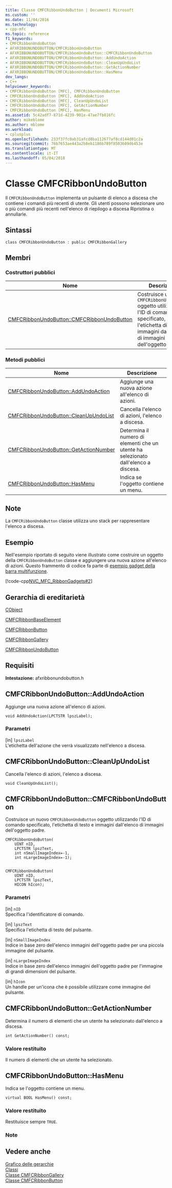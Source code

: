 ```yaml
---
title: Classe CMFCRibbonUndoButton | Documenti Microsoft
ms.custom: ''
ms.date: 11/04/2016
ms.technology:
- cpp-mfc
ms.topic: reference
f1_keywords:
- CMFCRibbonUndoButton
- AFXRIBBONUNDOBUTTON/CMFCRibbonUndoButton
- AFXRIBBONUNDOBUTTON/CMFCRibbonUndoButton::CMFCRibbonUndoButton
- AFXRIBBONUNDOBUTTON/CMFCRibbonUndoButton::AddUndoAction
- AFXRIBBONUNDOBUTTON/CMFCRibbonUndoButton::CleanUpUndoList
- AFXRIBBONUNDOBUTTON/CMFCRibbonUndoButton::GetActionNumber
- AFXRIBBONUNDOBUTTON/CMFCRibbonUndoButton::HasMenu
dev_langs:
- C++
helpviewer_keywords:
- CMFCRibbonUndoButton [MFC], CMFCRibbonUndoButton
- CMFCRibbonUndoButton [MFC], AddUndoAction
- CMFCRibbonUndoButton [MFC], CleanUpUndoList
- CMFCRibbonUndoButton [MFC], GetActionNumber
- CMFCRibbonUndoButton [MFC], HasMenu
ms.assetid: 5c42adf7-871d-4239-901e-47ae7fb816fc
author: mikeblome
ms.author: mblome
ms.workload:
- cplusplus
ms.openlocfilehash: 233f37fc0ab31afcd8ba112677af8cd144d01c2a
ms.sourcegitcommit: 76b7653ae443a2b8eb1186b789f8503609d6453e
ms.translationtype: MT
ms.contentlocale: it-IT
ms.lasthandoff: 05/04/2018
---
```

# <a name="cmfcribbonundobutton-class"></a>Classe CMFCRibbonUndoButton
Il `CMFCRibbonUndoButton` implementa un pulsante di elenco a discesa che contiene i comandi più recenti di utente. Gli utenti possono selezionare uno o più comandi più recenti nell'elenco di riepilogo a discesa Ripristina o annullarle.  
  
## <a name="syntax"></a>Sintassi  
  
```  
class CMFCRibbonUndoButton : public CMFCRibbonGallery  
```  
  
## <a name="members"></a>Membri  
  
### <a name="public-constructors"></a>Costruttori pubblici  
  
|Nome|Descrizione|  
|----------|-----------------|  
|[CMFCRibbonUndoButton::CMFCRibbonUndoButton](#cmfcribbonundobutton)|Costruisce un nuovo `CMFCRibbonUndoButton` oggetto utilizzando l'ID di comando specificato, l'etichetta di testo e immagini dall'elenco di immagini dell'oggetto padre.|  
  
### <a name="public-methods"></a>Metodi pubblici  
  
|Nome|Descrizione|  
|----------|-----------------|  
|[CMFCRibbonUndoButton::AddUndoAction](#addundoaction)|Aggiunge una nuova azione all'elenco di azioni.|  
|[CMFCRibbonUndoButton::CleanUpUndoList](#cleanupundolist)|Cancella l'elenco di azioni, l'elenco a discesa.|  
|[CMFCRibbonUndoButton::GetActionNumber](#getactionnumber)|Determina il numero di elementi che un utente ha selezionato dall'elenco a discesa.|  
|[CMFCRibbonUndoButton::HasMenu](#hasmenu)|Indica se l'oggetto contiene un menu.|  
  
## <a name="remarks"></a>Note  
 La `CMFCRibbonUndoButton` classe utilizza uno stack per rappresentare l'elenco a discesa.  
  
## <a name="example"></a>Esempio  
 Nell'esempio riportato di seguito viene illustrato come costruire un oggetto della `CMFCRibbonUndoButton` classe e aggiungere una nuova azione all'elenco di azioni. Questo frammento di codice fa parte di [esempio gadget della barra multifunzione](../../visual-cpp-samples.md).  
  
 [!code-cpp[NVC_MFC_RibbonGadgets#2](../../mfc/reference/codesnippet/cpp/cmfcribbonundobutton-class_1.cpp)]  
  
## <a name="inheritance-hierarchy"></a>Gerarchia di ereditarietà  
 [CObject](../../mfc/reference/cobject-class.md)  
  
 [CMFCRibbonBaseElement](../../mfc/reference/cmfcribbonbaseelement-class.md)  
  
 [CMFCRibbonButton](../../mfc/reference/cmfcribbonbutton-class.md)  
  
 [CMFCRibbonGallery](../../mfc/reference/cmfcribbongallery-class.md)  
  
 [CMFCRibbonUndoButton](../../mfc/reference/cmfcribbonundobutton-class.md)  
  
## <a name="requirements"></a>Requisiti  
 **Intestazione:** afxribbonundobutton.h  
  
##  <a name="addundoaction"></a>  CMFCRibbonUndoButton::AddUndoAction  
 Aggiunge una nuova azione all'elenco di azioni.  
  
```  
void AddUndoAction(LPCTSTR lpszLabel);
```  
  
### <a name="parameters"></a>Parametri  
 [in] `lpszLabel`  
 L'etichetta dell'azione che verrà visualizzato nell'elenco a discesa.  
  
##  <a name="cleanupundolist"></a>  CMFCRibbonUndoButton::CleanUpUndoList  
 Cancella l'elenco di azioni, l'elenco a discesa.  
  
```  
void CleanUpUndoList();
```  
  
##  <a name="cmfcribbonundobutton"></a>  CMFCRibbonUndoButton::CMFCRibbonUndoButton  
 Costruisce un nuovo `CMFCRibbonUndoButton` oggetto utilizzando l'ID di comando specificato, l'etichetta di testo e immagini dall'elenco di immagini dell'oggetto padre.  
  
```  
CMFCRibbonUndoButton(
    UINT nID,  
    LPCTSTR lpszText,  
    int nSmallImageIndex=-1,  
    int nLargeImageIndex=-1);

 
CMFCRibbonUndoButton(
    UINT nID,  
    LPCTSTR lpszText,  
    HICON hIcon);
```  
  
### <a name="parameters"></a>Parametri  
 [in] `nID`  
 Specifica l'identificatore di comando.  
  
 [in] `lpszText`  
 Specifica l'etichetta di testo del pulsante.  
  
 [in] `nSmallImageIndex`  
 Indice in base zero dell'elenco immagini dell'oggetto padre per una piccola immagine del pulsante.  
  
 [in] `nLargeImageIndex`  
 Indice in base zero dell'elenco immagini dell'oggetto padre per l'immagine di grandi dimensioni del pulsante.  
  
 [in] `hIcon`  
 Un handle per un'icona che è possibile utilizzare come immagine del pulsante.  
  
##  <a name="getactionnumber"></a>  CMFCRibbonUndoButton::GetActionNumber  
 Determina il numero di elementi che un utente ha selezionato dall'elenco a discesa.  
  
```  
int GetActionNumber() const;  
```  
  
### <a name="return-value"></a>Valore restituito  
 Il numero di elementi che un utente ha selezionato.  
  
##  <a name="hasmenu"></a>  CMFCRibbonUndoButton::HasMenu  
 Indica se l'oggetto contiene un menu.  
  
```  
virtual BOOL HasMenu() const;  
```  
  
### <a name="return-value"></a>Valore restituito  
 Restituisce sempre `TRUE`.  
  
### <a name="remarks"></a>Note  
  
## <a name="see-also"></a>Vedere anche  
 [Grafico delle gerarchie](../../mfc/hierarchy-chart.md)   
 [Classi](../../mfc/reference/mfc-classes.md)   
 [Classe CMFCRibbonGallery](../../mfc/reference/cmfcribbongallery-class.md)   
 [Classe CMFCRibbonButton](../../mfc/reference/cmfcribbonbutton-class.md)

